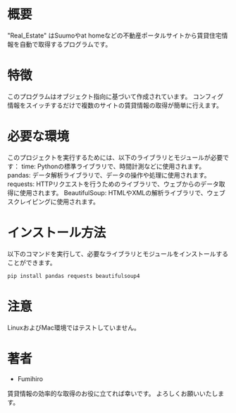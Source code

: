 # 概要
"Real_Estate" はSuumoやat homeなどの不動産ポータルサイトから賃貸住宅情報を自動で取得するプログラムです。


# 特徴
このプログラムはオブジェクト指向に基づいて作成されています。
コンフィグ情報をスイッチするだけで複数のサイトの賃貸情報の取得が簡単に行えます。

# 必要な環境
このプロジェクトを実行するためには、以下のライブラリとモジュールが必要です：
time: Pythonの標準ライブラリで、時間計測などに使用されます。
pandas: データ解析ライブラリで、データの操作や処理に使用されます。
requests: HTTPリクエストを行うためのライブラリで、ウェブからのデータ取得に使用されます。
BeautifulSoup: HTMLやXMLの解析ライブラリで、ウェブスクレイピングに使用されます。

# インストール方法
以下のコマンドを実行して、必要なライブラリとモジュールをインストールすることができます。
```bash
pip install pandas requests beautifulsoup4
```

# 注意
LinuxおよびMac環境ではテストしていません。

# 著者
* Fumihiro

賃貸情報の効率的な取得のお役に立てれば幸いです。
よろしくお願いいたします。



